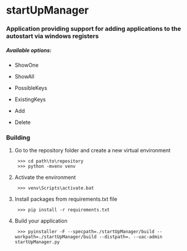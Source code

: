 # startUpManager

### Application providing support for adding applications to the autostart via windows registers
 
##### Available options:

- ShowOne 

- ShowAll

- PossibleKeys

- ExistingKeys

- Add

- Delete

### Building

1. Go to the repository folder and create a new virtual environment
        
        >>> cd path\to\repository
        >>> python -mvenv venv
2. Activate the environment
        
        >>> venv\Scripts\activate.bat
        
3. Install packages from requirements.txt file
        
        >>> pip install -r requirements.txt
        
4. Build your application

        >>> pyinstaller -F --specpath=./startUpManager/build --workpath=./startUpManager/build --distpath=. --uac-admin startUpManager.py